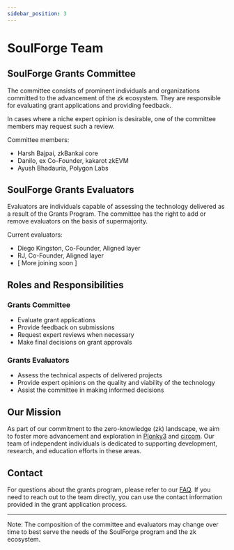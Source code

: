 ```yaml
---
sidebar_position: 3
---
```

# SoulForge Team

## SoulForge Grants Committee

The committee consists of prominent individuals and organizations committed to the advancement of the zk ecosystem. They are responsible for evaluating grant applications and providing feedback.

In cases where a niche expert opinion is desirable, one of the committee members may request such a review.

Committee members:

- Harsh Bajpai, zkBankai core 
- Danilo, ex Co-Founder, kakarot zkEVM
- Ayush Bhadauria, Polygon Labs 

## SoulForge Grants Evaluators

Evaluators are individuals capable of assessing the technology delivered as a result of the Grants Program. The committee has the right to add or remove evaluators on the basis of supermajority.

Current evaluators:

- Diego Kingston, Co-Founder, Aligned layer
- RJ, Co-Founder, Aligned layer
- [ More joining soon ]

## Roles and Responsibilities

### Grants Committee
- Evaluate grant applications
- Provide feedback on submissions
- Request expert reviews when necessary
- Make final decisions on grant approvals

### Grants Evaluators
- Assess the technical aspects of delivered projects
- Provide expert opinions on the quality and viability of the technology
- Assist the committee in making informed decisions

## Our Mission

As part of our commitment to the zero-knowledge (zk) landscape, we aim to foster more advancement and exploration in [Plonky3](https://github.com/Plonky3/Plonky3) and [circom](https://github.com/iden3/circom). Our team of independent individuals is dedicated to supporting development, research, and education efforts in these areas.

## Contact

For questions about the grants program, please refer to our [FAQ](docs/faq.md). If you need to reach out to the team directly, you can use the contact information provided in the grant application process.

---

Note: The composition of the committee and evaluators may change over time to best serve the needs of the SoulForge program and the zk ecosystem.